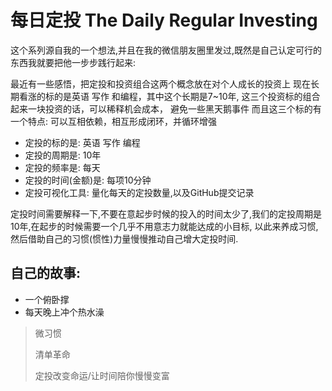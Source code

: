 # 每日定投 The Daily Regular Investing


这个系列源自我的一个想法,并且在我的微信朋友圈里发过,既然是自己认定可行的东西我就要把他一步步践行起来:

最近有一些感悟，把定投和投资组合这两个概念放在对个人成长的投资上 
现在长期看涨的标的是英语 写作 和编程，其中这个长期是7~10年,
这三个投资标的组合起来一块投资的话，可以稀释机会成本，
避免一些黑天鹅事件
而且这三个标的有一个特点:
可以互相依赖，相互形成闭环，并循环增强

   * 定投的标的是: 英语 写作 编程
   * 定投的周期是: 10年
   * 定投的频率是: 每天
   * 定投的时间(金额)是: 每项10分钟
   * 定投可视化工具: 量化每天的定投数量,以及GitHub提交记录

定投时间需要解释一下,不要在意起步时候的投入的时间太少了,我们的定投周期是10年,在起步的时候需要一个几乎不用意志力就能达成的小目标,
以此来养成习惯,然后借助自己的习惯(惯性)力量慢慢推动自己增大定投时间.

## 自己的故事: 
* 一个俯卧撑  
* 每天晚上冲个热水澡


> 微习惯
>
> 清单革命
>
> 定投改变命运/让时间陪你慢慢变富
